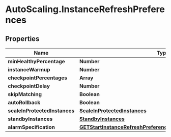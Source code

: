 # AutoScaling.InstanceRefreshPreferences

## Properties

Name | Type | Description | Notes
------------ | ------------- | ------------- | -------------
**minHealthyPercentage** | **Number** |  | [optional] 
**instanceWarmup** | **Number** |  | [optional] 
**checkpointPercentages** | **Array** |  | [optional] 
**checkpointDelay** | **Number** |  | [optional] 
**skipMatching** | **Boolean** |  | [optional] 
**autoRollback** | **Boolean** |  | [optional] 
**scaleInProtectedInstances** | [**ScaleInProtectedInstances**](ScaleInProtectedInstances.md) |  | [optional] 
**standbyInstances** | [**StandbyInstances**](StandbyInstances.md) |  | [optional] 
**alarmSpecification** | [**GETStartInstanceRefreshPreferencesParameterAlarmSpecification**](GETStartInstanceRefreshPreferencesParameterAlarmSpecification.md) |  | [optional] 



